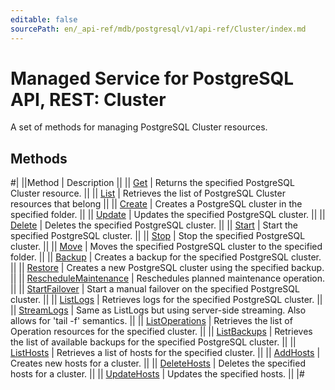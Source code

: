 ```yaml
---
editable: false
sourcePath: en/_api-ref/mdb/postgresql/v1/api-ref/Cluster/index.md
---
```


# Managed Service for PostgreSQL API, REST: Cluster

A set of methods for managing PostgreSQL Cluster resources.

## Methods

#|
||Method | Description ||
|| [Get](get.md) | Returns the specified PostgreSQL Cluster resource. ||
|| [List](list.md) | Retrieves the list of PostgreSQL Cluster resources that belong ||
|| [Create](create.md) | Creates a PostgreSQL cluster in the specified folder. ||
|| [Update](update.md) | Updates the specified PostgreSQL cluster. ||
|| [Delete](delete.md) | Deletes the specified PostgreSQL cluster. ||
|| [Start](start.md) | Start the specified PostgreSQL cluster. ||
|| [Stop](stop.md) | Stop the specified PostgreSQL cluster. ||
|| [Move](move.md) | Moves the specified PostgreSQL cluster to the specified folder. ||
|| [Backup](backup.md) | Creates a backup for the specified PostgreSQL cluster. ||
|| [Restore](restore.md) | Creates a new PostgreSQL cluster using the specified backup. ||
|| [RescheduleMaintenance](rescheduleMaintenance.md) | Reschedules planned maintenance operation. ||
|| [StartFailover](startFailover.md) | Start a manual failover on the specified PostgreSQL cluster. ||
|| [ListLogs](listLogs.md) | Retrieves logs for the specified PostgreSQL cluster. ||
|| [StreamLogs](streamLogs.md) | Same as ListLogs but using server-side streaming. Also allows for 'tail -f' semantics. ||
|| [ListOperations](listOperations.md) | Retrieves the list of Operation resources for the specified cluster. ||
|| [ListBackups](listBackups.md) | Retrieves the list of available backups for the specified PostgreSQL cluster. ||
|| [ListHosts](listHosts.md) | Retrieves a list of hosts for the specified cluster. ||
|| [AddHosts](addHosts.md) | Creates new hosts for a cluster. ||
|| [DeleteHosts](deleteHosts.md) | Deletes the specified hosts for a cluster. ||
|| [UpdateHosts](updateHosts.md) | Updates the specified hosts. ||
|#